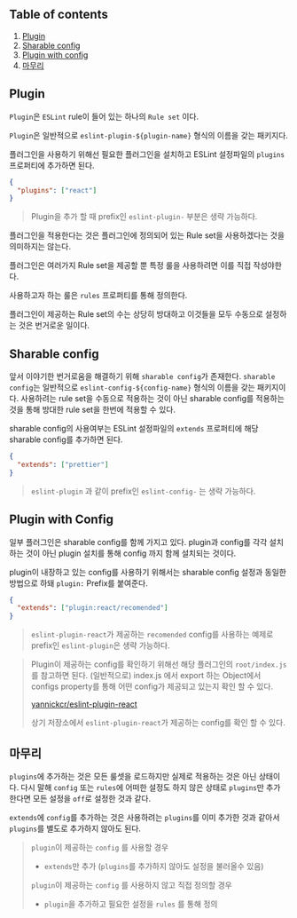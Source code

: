 ## Table of contents

1. [Plugin](#plugin)
1. [Sharable config](#sharable-config)
1. [Plugin with config](#plugin-with-config)
1. [마무리](#마무리)

## Plugin

`Plugin`은 `ESLint` rule이 들어 있는 하나의 `Rule set` 이다.

`Plugin`은 일반적으로 `eslint-plugin-${plugin-name}` 형식의 이름을 갖는 패키지다.

플러그인을 사용하기 위해선 필요한 플러그인을 설치하고 ESLint 설정파일의 `plugins` 프로퍼티에 추가하면 된다.

```json
{
  "plugins": ["react"]
}
```

> Plugin을 추가 할 때 prefix인 `eslint-plugin-` 부분은 생략 가능하다.

플러그인을 적용한다는 것은 플러그인에 정의되어 있는 Rule set을 사용하겠다는 것을 의미하지는 않는다.

플러그인은 여러가지 Rule set을 제공할 뿐 특정 룰을 사용하려면 이를 직접 작성야한다.

사용하고자 하는 룰은 `rules` 프로퍼티를 통해 정의한다.

플러그인이 제공하는 Rule set의 수는 상당히 방대하고 이것들을 모두 수동으로 설정하는 것은 번거로운 일이다.

## Sharable config

앞서 이야기한 번거로움을 해결하기 위해 `sharable config`가 존재한다. `sharable config`는 일반적으로 `eslint-config-${config-name}` 형식의 이름을 갖는 패키지이다. 사용하려는 rule set을 수동으로 적용하는 것이 아닌 sharable config를 적용하는 것을 통해 방대한 rule set을 한번에 적용할 수 있다.

sharable config의 사용여부는 ESLint 설정파일의 `extends` 프로퍼티에 해당 sharable config를 추가하면 된다.

```json
{
  "extends": ["prettier"]
}
```

> `eslint-plugin` 과 같이 prefix인 `eslint-config-` 는 생략 가능하다.

## Plugin with Config

일부 플러그인은 sharable config를 함께 가지고 있다. plugin과 config를 각각 설치하는 것이 아닌 plugin 설치를 통해 config 까지 함께 설치되는 것이다.

plugin이 내장하고 있는 config를 사용하기 위해서는 sharable config 설정과 동일한 방법으로 하돼 `plugin:` Prefix를 붙여준다.

```json
{
  "extends": ["plugin:react/recomended"]
}
```

> `eslint-plugin-react`가 제공하는 `recomended` config를 사용하는 예제로 prefix인  `eslint-plugin`은 생략 가능하다.

> Plugin이 제공하는 config를 확인하기 위해선 해당 플러그인의 `root/index.js` 를 참고하면 된다. (일반적으로) index.js 에서 export 하는 Object에서 configs property를 통해 어떤 config가 제공되고 있는지 확인 할 수 있다.
>
> [yannickcr/eslint-plugin-react](https://github.com/yannickcr/eslint-plugin-react/blob/master/index.js#L118-L179)
>
> 상기 저장소에서 `eslint-plugin-react`가 제공하는 config를 확인 할 수 있다.

## 마무리

`plugins`에 추가하는 것은 모든 룰셋을 로드하지만 실제로 적용하는 것은 아닌 상태이다.
다시 말해 `config` 또는 `rules`에 어떠한 설정도 하지 않은 상태로 `plugins`만 추가 한다면 모든 설정을 `off`로 설정한 것과 같다.

`extends`에 `config`를 추가하는 것은 사용하려는 `plugins`를 이미 추가한 것과 같아서 `plugins`를 별도로 추가하지 않아도 된다.

> `plugin`이 제공하는 `config` 를 사용할 경우
>
> - `extends`만 추가 (`plugins`를 추가하지 않아도 설정을 불러올수 있음)
>
> `plugin`이 제공하는 `config` 를 사용하지 않고 직접 정의할 경우
>
> - `plugin`을 추가하고 필요한 설정을 `rules` 를 통해 정의
